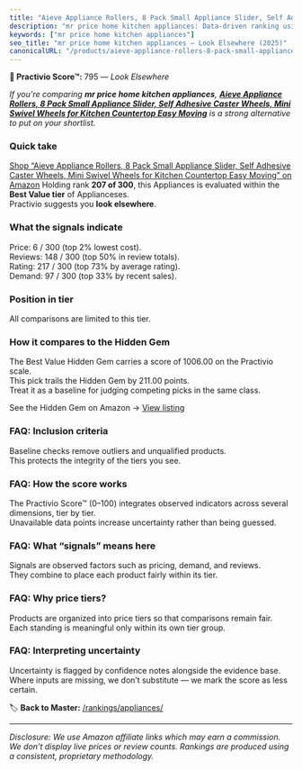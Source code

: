 ```yaml
---
title: "Aieve Appliance Rollers, 8 Pack Small Appliance Slider, Self Adhesive Caster Wheels, Mini Swivel Wheels for Kitchen Countertop Easy Moving"
description: "mr price home kitchen appliances: Data-driven ranking using the Practivio Score™. Positioned by quality, value, demand, findability, momentum."
keywords: ["mr price home kitchen appliances"]
seo_title: "mr price home kitchen appliances — Look Elsewhere (2025)"
canonicalURL: "/products/aieve-appliance-rollers-8-pack-small-appliance-slider-self-adhesive-caster-wheels-mini-swivel-wheels-for-kitchen-countertop-easy-moving-B0CR42LJ6P/"
---
```


**🚫 Practivio Score™:** 795 — _Look Elsewhere_


*If you're comparing **mr price home kitchen appliances**, **[Aieve Appliance Rollers, 8 Pack Small Appliance Slider, Self Adhesive Caster Wheels, Mini Swivel Wheels for Kitchen Countertop Easy Moving](https://www.amazon.com/dp/B0CR42LJ6P?tag=practivio-20)** is a strong alternative to put on your shortlist.*
### Quick take
[Shop “Aieve Appliance Rollers, 8 Pack Small Appliance Slider, Self Adhesive Caster Wheels, Mini Swivel Wheels for Kitchen Countertop Easy Moving” on Amazon](https://www.amazon.com/dp/B0CR42LJ6P?tag=practivio-20)
Holding rank **207 of 300**, this Appliances is evaluated within the **Best Value tier** of Applianceses.  
Practivio suggests you **look elsewhere**.

### What the signals indicate
Price: 6 / 300 (top 2% lowest cost).  
Reviews: 148 / 300 (top 50% in review totals).  
Rating: 217 / 300 (top 73% by average rating).  
Demand: 97 / 300 (top 33% by recent sales).

### Position in tier
All comparisons are limited to this tier.

### How it compares to the Hidden Gem
The Best Value Hidden Gem carries a score of 1006.00 on the Practivio scale.  
This pick trails the Hidden Gem by 211.00 points.  
Treat it as a baseline for judging competing picks in the same class.  

See the Hidden Gem on Amazon → [View listing](https://www.amazon.com/dp/B0764HS4SL?tag=practivio-20)

### FAQ: Inclusion criteria
Baseline checks remove outliers and unqualified products.  
This protects the integrity of the tiers you see.

### FAQ: How the score works
The Practivio Score™ (0–100) integrates observed indicators across several dimensions, tier by tier.  
Unavailable data points increase uncertainty rather than being guessed.

### FAQ: What “signals” means here
Signals are observed factors such as pricing, demand, and reviews.  
They combine to place each product fairly within its tier.

### FAQ: Why price tiers?
Products are organized into price tiers so that comparisons remain fair.  
Each standing is meaningful only within its own tier group.

### FAQ: Interpreting uncertainty
Uncertainty is flagged by confidence notes alongside the evidence base.  
Where inputs are missing, we don’t substitute — we mark the score as less certain.


🏷️ **Back to Master:** [/rankings/appliances/](/rankings/appliances/)

---
_Disclosure: We use Amazon affiliate links which may earn a commission. We don’t display live prices or review counts. Rankings are produced using a consistent, proprietary methodology._
